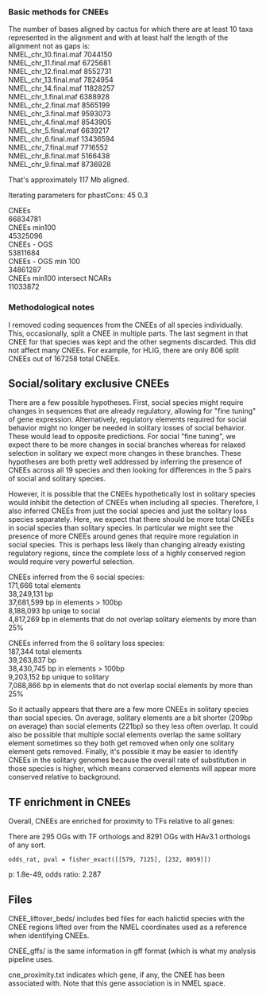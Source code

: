 ### Basic methods for CNEEs

The number of bases aligned by cactus for which there are at least 10 taxa represented in the alignment and with at least half the length of the alignment not as gaps is:  
NMEL_chr_10.final.maf	7044150  
NMEL_chr_11.final.maf	6725681  
NMEL_chr_12.final.maf	8552731  
NMEL_chr_13.final.maf	7824954  
NMEL_chr_14.final.maf	11828257  
NMEL_chr_1.final.maf	6388928  
NMEL_chr_2.final.maf	8565199  
NMEL_chr_3.final.maf	9593073  
NMEL_chr_4.final.maf	8543905  
NMEL_chr_5.final.maf	6639217  
NMEL_chr_6.final.maf	13436594  
NMEL_chr_7.final.maf	7716552  
NMEL_chr_8.final.maf	5166438  
NMEL_chr_9.final.maf	8736928  

That's approximately 117 Mb aligned.

Iterating parameters for phastCons:  45 0.3  

CNEEs  
66834781  
CNEEs min100  
45325096  
CNEEs - OGS  
53811684  
CNEEs - OGS min 100  
34861287  
CNEEs min100 intersect NCARs  
11033872  


### Methodological notes

I removed coding sequences from the CNEEs of all species individually. This, occasionally, split a CNEE in multiple parts. The last segment in that CNEE for that species was kept and the other segments discarded. This did not affect many CNEEs. For example, for HLIG, there are only 806 split CNEEs out of 167258 total CNEEs.

## Social/solitary exclusive CNEEs

There are a few possible hypotheses. First, social species might require changes in sequences that are already regulatory, allowing for "fine tuning" of gene expression. Alternatively, regulatory elements required for social behavior might no longer be needed in solitary losses of social behavior. These would lead to opposite predictions. For social "fine tuning", we expect there to be more changes in social branches whereas for relaxed selection in solitary we expect more changes in these branches. These hypotheses are both pretty well addressed by inferring the presence of CNEEs across all 19 species and then looking for differences in the 5 pairs of social and solitary species.

However, it is possible that the CNEEs hypothetically lost in solitary species would inhibit the detection of CNEEs when including all species. Therefore, I also inferred CNEEs from just the social species and just the solitary loss species separately. Here, we expect that there should be more total CNEEs in social species than solitary species. In particular we might see the presence of more CNEEs around genes that require more regulation in social species. This is perhaps less likely than changing already existing regulatory regions, since the complete loss of a highly conserved region would require very powerful selection.

CNEEs inferred from the 6 social species:  
171,666 total elements  
38,249,131 bp  
37,681,599 bp in elements > 100bp  
8,188,093 bp uniqe to social  
4,817,269 bp in elements that do not overlap solitary elements by more than 25%  

CNEEs inferred from the 6 solitary loss species:  
187,344 total elements  
39,263,837 bp  
38,430,745 bp in elements > 100bp  
9,203,152 bp unique to solitary  
7,088,866 bp in elements that do not overlap social elements by more than 25%  

So it actually appears that there are a few more CNEEs in solitary species than social species. On average, solitary elements are a bit shorter (209bp on average) than social elements (221bp) so they less often overlap. It could also be possible that multiple social elements overlap the same solitary element sometimes so they both get removed when only one solitary element gets removed. Finally, it's possible it may be easier to identify CNEEs in the solitary genomes because the overall rate of substitution in those species is higher, which means conserved elements will appear more conserved relative to background.

## TF enrichment in CNEEs

Overall, CNEEs are enriched for proximity to TFs relative to all genes:

There are 295 OGs with TF orthologs and 8291 OGs with HAv3.1 orthologs of any sort.

`odds_rat, pval = fisher_exact([[579, 7125], [232, 8059]])`


p: 1.8e-49, odds ratio: 2.287

## Files
CNEE_liftover_beds/ includes bed files for each halictid species with the CNEE regions lifted over from the NMEL coordinates used as a reference when identifying CNEEs. 

CNEE_gffs/ is the same information in gff format (which is what my analysis pipeline uses. 

cne_proximity.txt indicates which gene, if any, the CNEE has been associated with. Note that this gene association is in NMEL space. 
